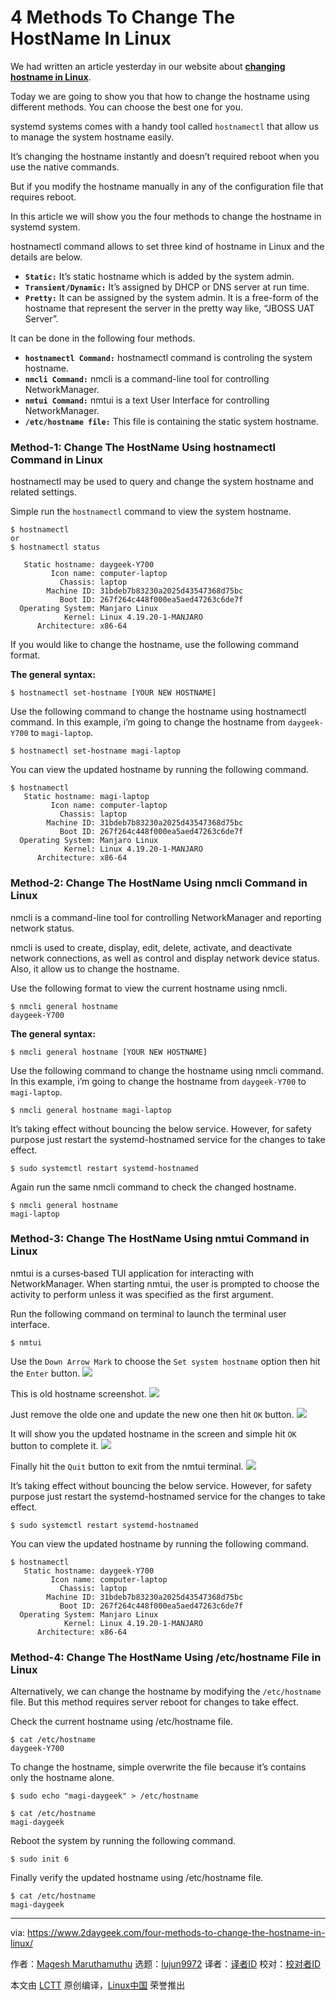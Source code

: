[#]: collector: (lujun9972)
[#]: translator: ( )
[#]: reviewer: ( )
[#]: publisher: ( )
[#]: url: ( )
[#]: subject: (4 Methods To Change The HostName In Linux)
[#]: via: (https://www.2daygeek.com/four-methods-to-change-the-hostname-in-linux/)
[#]: author: (Magesh Maruthamuthu https://www.2daygeek.com/author/magesh/)

4 Methods To Change The HostName In Linux
======

We had written an article yesterday in our website about **[changing hostname in Linux][1]**.

Today we are going to show you that how to change the hostname using different methods. You can choose the best one for you.

systemd systems comes with a handy tool called `hostnamectl` that allow us to manage the system hostname easily.

It’s changing the hostname instantly and doesn’t required reboot when you use the native commands.

But if you modify the hostname manually in any of the configuration file that requires reboot.

In this article we will show you the four methods to change the hostname in systemd system.

hostnamectl command allows to set three kind of hostname in Linux and the details are below.

  * **`Static:`** It’s static hostname which is added by the system admin.
  * **`Transient/Dynamic:`** It’s assigned by DHCP or DNS server at run time.
  * **`Pretty:`** It can be assigned by the system admin. It is a free-form of the hostname that represent the server in the pretty way like, “JBOSS UAT Server”.



It can be done in the following four methods.

  * **`hostnamectl Command:`** hostnamectl command is controling the system hostname.
  * **`nmcli Command:`** nmcli is a command-line tool for controlling NetworkManager.
  * **`nmtui Command:`** nmtui is a text User Interface for controlling NetworkManager.
  * **`/etc/hostname file:`** This file is containing the static system hostname.



### Method-1: Change The HostName Using hostnamectl Command in Linux

hostnamectl may be used to query and change the system hostname and related settings.

Simple run the `hostnamectl` command to view the system hostname.

```
$ hostnamectl
or
$ hostnamectl status

   Static hostname: daygeek-Y700
         Icon name: computer-laptop
           Chassis: laptop
        Machine ID: 31bdeb7b83230a2025d43547368d75bc
           Boot ID: 267f264c448f000ea5aed47263c6de7f
  Operating System: Manjaro Linux
            Kernel: Linux 4.19.20-1-MANJARO
      Architecture: x86-64
```

If you would like to change the hostname, use the following command format.

**The general syntax:**

```
$ hostnamectl set-hostname [YOUR NEW HOSTNAME]
```

Use the following command to change the hostname using hostnamectl command. In this example, i’m going to change the hostname from `daygeek-Y700` to `magi-laptop`.

```
$ hostnamectl set-hostname magi-laptop
```

You can view the updated hostname by running the following command.

```
$ hostnamectl
   Static hostname: magi-laptop
         Icon name: computer-laptop
           Chassis: laptop
        Machine ID: 31bdeb7b83230a2025d43547368d75bc
           Boot ID: 267f264c448f000ea5aed47263c6de7f
  Operating System: Manjaro Linux
            Kernel: Linux 4.19.20-1-MANJARO
      Architecture: x86-64
```

### Method-2: Change The HostName Using nmcli Command in Linux

nmcli is a command-line tool for controlling NetworkManager and reporting network status.

nmcli is used to create, display, edit, delete, activate, and deactivate network connections, as well as control and display network device status. Also, it allow us to change the hostname.

Use the following format to view the current hostname using nmcli.

```
$ nmcli general hostname
daygeek-Y700
```

**The general syntax:**

```
$ nmcli general hostname [YOUR NEW HOSTNAME]
```

Use the following command to change the hostname using nmcli command. In this example, i’m going to change the hostname from `daygeek-Y700` to `magi-laptop`.

```
$ nmcli general hostname magi-laptop
```

It’s taking effect without bouncing the below service. However, for safety purpose just restart the systemd-hostnamed service for the changes to take effect.

```
$ sudo systemctl restart systemd-hostnamed
```

Again run the same nmcli command to check the changed hostname.

```
$ nmcli general hostname
magi-laptop
```

### Method-3: Change The HostName Using nmtui Command in Linux

nmtui is a curses‐based TUI application for interacting with NetworkManager. When starting nmtui, the user is prompted to choose the activity to perform unless it was specified as the first argument.

Run the following command on terminal to launch the terminal user interface.

```
$ nmtui
```

Use the `Down Arrow Mark` to choose the `Set system hostname` option then hit the `Enter` button.
![][3]

This is old hostname screenshot.
![][4]

Just remove the olde one and update the new one then hit `OK` button.
![][5]

It will show you the updated hostname in the screen and simple hit `OK` button to complete it.
![][6]

Finally hit the `Quit` button to exit from the nmtui terminal.
![][7]

It’s taking effect without bouncing the below service. However, for safety purpose just restart the systemd-hostnamed service for the changes to take effect.

```
$ sudo systemctl restart systemd-hostnamed
```

You can view the updated hostname by running the following command.

```
$ hostnamectl
   Static hostname: daygeek-Y700
         Icon name: computer-laptop
           Chassis: laptop
        Machine ID: 31bdeb7b83230a2025d43547368d75bc
           Boot ID: 267f264c448f000ea5aed47263c6de7f
  Operating System: Manjaro Linux
            Kernel: Linux 4.19.20-1-MANJARO
      Architecture: x86-64
```

### Method-4: Change The HostName Using /etc/hostname File in Linux

Alternatively, we can change the hostname by modifying the `/etc/hostname` file. But this method
requires server reboot for changes to take effect.

Check the current hostname using /etc/hostname file.

```
$ cat /etc/hostname
daygeek-Y700
```

To change the hostname, simple overwrite the file because it’s contains only the hostname alone.

```
$ sudo echo "magi-daygeek" > /etc/hostname

$ cat /etc/hostname
magi-daygeek
```

Reboot the system by running the following command.

```
$ sudo init 6
```

Finally verify the updated hostname using /etc/hostname file.

```
$ cat /etc/hostname
magi-daygeek
```

--------------------------------------------------------------------------------

via: https://www.2daygeek.com/four-methods-to-change-the-hostname-in-linux/

作者：[Magesh Maruthamuthu][a]
选题：[lujun9972][b]
译者：[译者ID](https://github.com/译者ID)
校对：[校对者ID](https://github.com/校对者ID)

本文由 [LCTT](https://github.com/LCTT/TranslateProject) 原创编译，[Linux中国](https://linux.cn/) 荣誉推出

[a]: https://www.2daygeek.com/author/magesh/
[b]: https://github.com/lujun9972
[1]: https://www.2daygeek.com/linux-change-set-hostname/
[2]: data:image/gif;base64,R0lGODlhAQABAIAAAAAAAP///yH5BAEAAAAALAAAAAABAAEAAAIBRAA7
[3]: https://www.2daygeek.com/wp-content/uploads/2019/02/four-methods-to-change-the-hostname-in-linux-1.png
[4]: https://www.2daygeek.com/wp-content/uploads/2019/02/four-methods-to-change-the-hostname-in-linux-2.png
[5]: https://www.2daygeek.com/wp-content/uploads/2019/02/four-methods-to-change-the-hostname-in-linux-3.png
[6]: https://www.2daygeek.com/wp-content/uploads/2019/02/four-methods-to-change-the-hostname-in-linux-4.png
[7]: https://www.2daygeek.com/wp-content/uploads/2019/02/four-methods-to-change-the-hostname-in-linux-5.png
